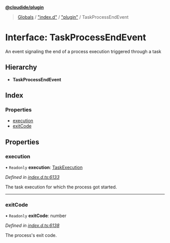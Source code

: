 **[@cloudide/plugin](../README.md)**

> [Globals](../README.md) / ["index.d"](../modules/_index_d_.md) / ["plugin"](../modules/_index_d_._plugin_.md) / TaskProcessEndEvent

# Interface: TaskProcessEndEvent

An event signaling the end of a process execution
triggered through a task

## Hierarchy

* **TaskProcessEndEvent**

## Index

### Properties

* [execution](_index_d_._plugin_.taskprocessendevent.md#execution)
* [exitCode](_index_d_._plugin_.taskprocessendevent.md#exitcode)

## Properties

### execution

• `Readonly` **execution**: [TaskExecution](_index_d_._plugin_.taskexecution.md)

*Defined in [index.d.ts:6133](https://github.com/huaweicloud/cloudide-plugin-api/blob/1ab5ef8/index.d.ts#L6133)*

The task execution for which the process got started.

___

### exitCode

• `Readonly` **exitCode**: number

*Defined in [index.d.ts:6138](https://github.com/huaweicloud/cloudide-plugin-api/blob/1ab5ef8/index.d.ts#L6138)*

The process's exit code.
